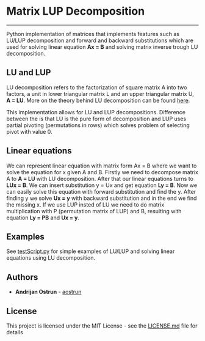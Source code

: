 # Matrix LUP Decomposition
---
Python implementation of matrices that implements features such as LU/LUP decomposition and 
forward and backward substitutions which are used for solving linear equation **Ax = B** 
and solving matrix inverse trough LU decomposition.

## LU and LUP

LU decomposition refers to the factorization of square matrix A into two factors, 
a unit in lower triangular matrix L and an upper triangular matrix U, **A = LU**.
More on the theory behind LU decomposition can be found [here](https://en.wikipedia.org/wiki/LU_decomposition).

This implementation allows for LU and LUP decompositions. Difference between the is that LU is the pure form of 
decomposition and LUP uses partial pivoting (permutations in rows) which solves problem of selecting pivot with value 0.


## Linear equations

We can represent linear equation with matrix form Ax = B where we want to solve the equation for x given A and B.
Firstly we need to decompose matrix A to **A = LU** with LU decomposition. After that our linear equations turns to 
**LUx = B**. We can insert substitution y = Ux and get equation **Ly = B**. Now we can easily solve this equation with 
forward substitution and find the y. After finding y we solve **Ux = y** with backward substitution and in the end we 
find the missing x. If we use LUP insted of LU we need to do matrix multiplication with 
P (permutation matrix of LUP) and B, resulting with equation **Ly = PB** and **Ux = y**.

## Examples
See [testScript.py](testScript.py) for simple examples of LU/LUP and solving linear equations using LU decomposition.

## Authors

* **Andrijan Ostrun** - [aostrun](https://github.com/aostrun)

## License

This project is licensed under the MIT License - see the [LICENSE.md](LICENSE.md) file for details
